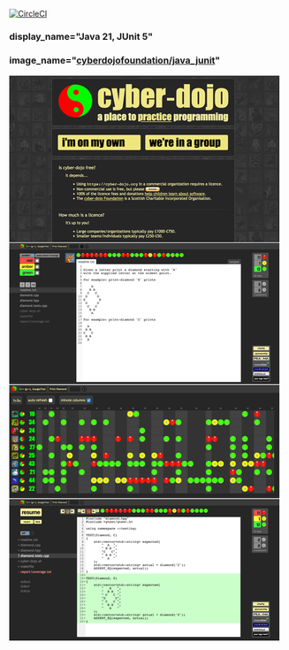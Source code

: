 [![CircleCI](https://circleci.com/gh/cyber-dojo-start-points/java-junit.svg?style=svg)](https://circleci.com/gh/cyber-dojo-start-points/java-junit)

### display_name="Java 21, JUnit 5"
### image_name="[cyberdojofoundation/java_junit](https://hub.docker.com/repository/docker/cyberdojofoundation/java_junit)"

![cyber-dojo.org home page](https://github.com/cyber-dojo/cyber-dojo/blob/master/shared/home_page_snapshot.png)
